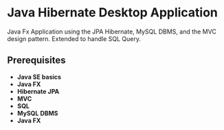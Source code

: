 # Java Hibernate Desktop Application
Java Fx Application using the JPA Hibernate, MySQL DBMS, and the MVC design pattern. Extended to handle SQL Query.
## Prerequisites 
<ul>
<li><strong>Java SE basics</strong></li>
<li><strong>Java FX</strong></li>
<li><strong>Hibernate JPA</strong></li>
<li><strong>MVC</strong></li>
<li><strong>SQL</strong></li>
<li><strong>MySQL DBMS</strong></li>
<li><strong>Java FX</strong></li>
</ul>

